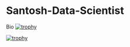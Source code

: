 # Santosh-Data-Scientist
Bio
[![trophy](https://github-profile-trophy.vercel.app/?username=san5627)](https://github.com/ryo-ma/github-profile-trophy)

[![trophy](https://github-profile-trophy.vercel.app/?username=san5627&theme=onedark)](https://github.com/ryo-ma/github-profile-trophy)
